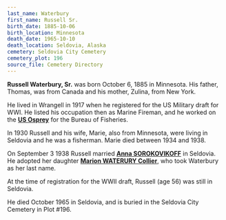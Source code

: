 ```yaml
---
last_name: Waterbury
first_name: Russell Sr.
birth_date: 1885-10-06
birth_location: Minnesota
death_date: 1965-10-10
death_location: Seldovia, Alaska
cemetery: Seldovia City Cemetery
cemetery_plot: 196
source_file: Cemetery Directory
---
```

**Russell Waterbury, Sr.** was born October 6, 1885 in Minnesota. His father, Thomas, was from Canada and his mother, Zulina, from New York.   

He lived in Wrangell in 1917 when he registered for the US Military draft for WWI. He listed his occupation then as Marine Fireman, and he worked on the [**US Osprey**](../_boats/US_Osprey.md) for the Bureau of Fisheries. 

In 1930 Russell and his wife, Marie, also from Minnesota, were living in Seldovia and he was a fisherman. Marie died between 1934 and 1938.  

On September 3 1938 Russell married [**Anna SOROKOVIKOFF**](Waterbury_Anna_Sorokovikoff.md) in Seldovia. He adopted her daughter [**Marion WATERURY Collier**](./Collier_Marion_Waterbury.md), who took Waterbury as her last name.  

At the time of registration for the WWII draft, Russell (age 56) was still in Seldovia. 

He died October 1965 in Seldovia, and is buried in the Seldovia City Cemetery in Plot #196.  


